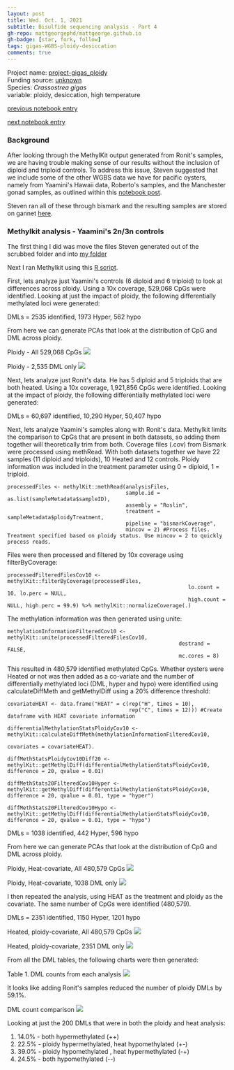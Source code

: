 ```yaml
---
layout: post
title: Wed. Oct. 1, 2021
subtitle: Bisulfide sequencing analysis - Part 4
gh-repo: mattgeorgephd/mattgeorge.github.io
gh-badge: [star, fork, follow]
tags: gigas-WGBS-ploidy-desiccation
comments: true
---
```


Project name: [project-gigas_ploidy](https://github.com/mattgeorgephd/project-gigas_ploidy) <br />
Funding source: [unknown]() <br />
Species: *Crassostrea gigas* <br />
variable: ploidy, desiccation, high temperature <br />

[previous notebook entry](https://mattgeorgephd.github.io/gigas-WGBS-ploidy-desiccation-analysis-Part-3/)

[next notebook entry](https://mattgeorgephd.github.io/gigas-WGBS-ploidy-desiccation-analysis-Part-5/)


### Background
After looking through the MethylKit output generated from Ronit's samples, we are having trouble making sense of our results without the inclusion of diploid and triploid controls. To address this issue, Steven suggested that we include some of the other WGBS data we have for pacific oysters, namely from Yaamini's Hawaii data, Roberto's samples, and the Manchester gonad samples, as outlined within this [notebook post](https://sr320.github.io/Gigome/).

Steven ran all of these through bismark and the resulting samples are stored on gannet [here](https://gannet.fish.washington.edu/seashell/bu-mox/scrubbed/061021-big/).

### Methylkit analysis - Yaamini's 2n/3n controls

The first thing I did was move the files Steven generated out of the scrubbed folder and into [my folder](https://gannet.fish.washington.edu/panopea/061021-big)

Next I ran Methylkit using this [R script]().

First, lets analyze just Yaamini's controls (6 diploid and 6 triploid) to look at differences across ploidy. Using a 10x coverage, 529,068 CpGs were identified. Looking at just the impact of ploidy, the following differentially methylated loci were generated:

DMLs = 2535 identified, 1973 Hyper, 562 hypo

From here we can generate PCAs that look at the distribution of CpG and DML across ploidy.

Ploidy - All 529,068 CpGs
![](/post_images/100421/2021-10-04-All-Yaamini-PCA.png)

Ploidy - 2,535 DML only
![](/post_images/100421/2021-10-04-DML-Only-Yaamini-PCA.png)

Next, lets analyze just Ronit's data. He has 5 diploid and 5 triploids that are both heated. Using a 10x coverage, 1,921,856 CpGs were identified. Looking at the impact of ploidy, the following differentially methylated loci were generated:

DMLs = 60,697 identified, 10,290 Hyper, 50,407 hypo

Next, lets analyze Yaamini's samples along with Ronit's data. Methylkit limits the comparison to CpGs that are present in both datasets, so adding them together will theoretically trim from both. Coverage files (.cov) from Bismark were processed using methRead. With both datasets together we have 22 samples (11 diploid and triploids), 10 Heated and 12 controls. Ploidy information was included in the treatment parameter using 0 = diploid, 1 = triploid.

```
processedFiles <- methylKit::methRead(analysisFiles,
                                      sample.id = as.list(sampleMetadata$sampleID),
                                      assembly = "Roslin",
                                      treatment = sampleMetadata$ploidyTreatment,
                                      pipeline = "bismarkCoverage",
                                      mincov = 2) #Process files. Treatment specified based on ploidy status. Use mincov = 2 to quickly process reads.
```
Files were then processed and filtered by 10x coverage using filterByCoverage:

```
processedFilteredFilesCov10 <- methylKit::filterByCoverage(processedFiles,
                                                          lo.count = 10, lo.perc = NULL,
                                                          high.count = NULL, high.perc = 99.9) %>% methylKit::normalizeCoverage(.)
```

The methylation information was then generated using unite:

```
methylationInformationFilteredCov10 <- methylKit::unite(processedFilteredFilesCov10,
                                                       destrand = FALSE,
                                                       mc.cores = 8)
```

This resulted in 480,579 identified methylated CpGs. Whether oysters were Heated or not was then added as a co-variate and the number of differentially methylated loci (DML, hyper and hypo) were identified using calculateDiffMeth and getMethylDiff using a 20% difference threshold:

```
covariateHEAT <- data.frame("HEAT" = c(rep("H", times = 10),
                                       rep("C", times = 12))) #Create dataframe with HEAT covariate information

differentialMethylationStatsPloidyCov10 <- methylKit::calculateDiffMeth(methylationInformationFilteredCov10,
                                                                   covariates = covariateHEAT).

diffMethStatsPloidyCov10Diff20 <- methylKit::getMethylDiff(differentialMethylationStatsPloidyCov10, difference = 20, qvalue = 0.01)

diffMethStats20FilteredCov10Hyper <- methylKit::getMethylDiff(differentialMethylationStatsPloidyCov10, difference = 20, qvalue = 0.01, type = "hyper")

diffMethStats20FilteredCov10Hypo <- methylKit::getMethylDiff(differentialMethylationStatsPloidyCov10, difference = 20, qvalue = 0.01, type = "hypo")
```
DMLs = 1038 identified, 442 Hyper, 596 hypo

From here we can generate PCAs that look at the distribution of CpG and DML across ploidy.

Ploidy, Heat-covariate, All 480,579 CpGs
![](/post_images/100421/2021-10-04-All-Data-PCA-ploidy.png)

Ploidy, Heat-covariate, 1038 DML only
![](/post_images/100421/2021-10-04-DML-Only-PCA-ploidy.png)

I then repeated the analysis, using HEAT as the treatment and ploidy as the covariate. The same number of CpGs were identified (480,579).

DMLs = 2351 identified, 1150 Hyper, 1201 hypo

Heated, ploidy-covariate, All 480,579 CpGs
![](/post_images/100421/2021-10-04-All-Data-PCA-heat.png)

Heated, ploidy-covariate, 2351 DML only
![](/post_images/100421/2021-10-04-DML-Only-PCA-heat.png)

From all the DML tables, the following charts were then generated:

Table 1. DML counts from each analysis
![](/post_images/100421/DML_count_table.png)

It looks like adding Ronit's samples reduced the number of ploidy DMLs by 59.1%.

DML count comparison
![](/post_images/100421/difference.png)

Looking at just the 200 DMLs that were in both the ploidy and heat analysis:

1. 14.0% - both hypermethylated (++)
2. 22.5% - ploidy hypermethylated, heat hypomethylated (+-)
3. 39.0% - ploidy hypomethylated , heat hypermethylated (-+)
4. 24.5% - both hypomethylated (--)
